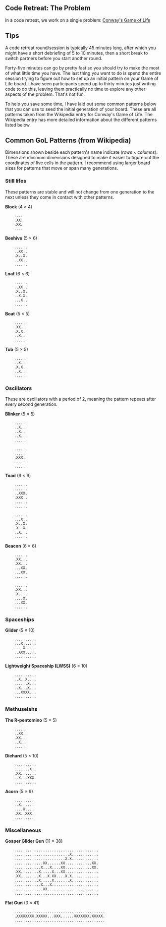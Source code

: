 ## Code Retreat: The Problem

In a code retreat, we work on a single problem: [Conway's Game of Life](https://en.wikipedia.org/wiki/Conway%27s_Game_of_Life)

## Tips

A code retreat round/session is typically 45 minutes long, after which you might have a short debriefing of 5 to 10 minutes, then a short break to switch partners before you start another round.

Forty-five minutes can go by pretty fast so you should try to make the most of what little time you have. The last thing you want to do is spend the entire session trying to figure out how to set up an initial pattern on your Game of Life board. I have seen participants spend up to thirty minutes just writing code to do this, leaving them practically no time to explore any other aspects of the problem. That's not fun.

To help you save some time, I have laid out some common patterns below that you can use to seed the initial generation of your board. These are all patterns taken from the Wikipedia entry for Conway's Game of Life. The Wikipedia entry has more detailed information about the different patterns listed below.

## Common GoL Patterns (from Wikipedia)

Dimensions shown beside each pattern's name indicate (*rows* &times; *columns*). These are minimum dimensions designed to make it easier to figure out the coordinates of live cells in the pattern. I recommend using larger board sizes for patterns that move or span many generations.

### Still lifes

These patterns are stable and will not change from one generation to the next unless they come in contact with other patterns.

**Block** (4 &times; 4)
```
    ....
    .XX.
    .XX.
    ....
```
**Beehive** (5 &times; 6)
```
    ......
    ..XX..
    .X..X.
    ..XX..
    ......
```
**Loaf** (6 &times; 6)
```
    ......
    ..XX..
    .X..X.
    ..X.X.
    ...X..
    ......
```
**Boat** (5 &times; 5)
```
    .....
    .XX..
    .X.X.
    ..X..
    .....
```
**Tub** (5 &times; 5)
```
    .....
    ..X..
    .X.X.
    ..X..
    .....
```
### Oscillators

These are oscillators with a period of 2, meaning the pattern repeats after every second generation.

**Blinker** (5 &times; 5)
```
    .....
    ..X..
    ..X..
    ..X..
    .....

    .....
    .....
    .XXX.
    .....
    .....

```
**Toad** (6 &times; 6)
```
    ......
    ......
    ..XXX.
    .XXX..
    ......
    ......

    ......
    ...X..
    .X..X.
    .X..X.
    ..X...
    ......

```    
**Beacon** (6 &times; 6)
```
    ......
    .XX...
    .XX...
    ...XX.
    ...XX.
    ......

    ......
    .XX...
    .X....
    ....X.
    ...XX.
    ......

```
### Spaceships

**Glider** (5 &times; 10)
``` (moves down and to the right)
    ..........
    ...X......
    ....X.....
    ..XXX.....
    ..........
```
**Lightweight Spaceship (LWSS)** (6 &times; 10)
``` (moves to the horizontally to the right)
    ..........
    ..X..X....
    ......X...
    ..X...X...
    ...XXXX...
    ..........
```

### Methuselahs

**The R-pentomino** (5 &times; 5)
```
    .....
    ..XX.
    .XX..
    ..X..
    .....
```
**Diehard** (5 &times; 10)
```
    ..........
    .......X..
    .XX.......
    ..X...XXX.
    ..........
```
**Acorn** (5 &times; 9)
```
    .........
    ..X......
    ....X....
    .XX..XXX.
    .........
```    

### Miscellaneous

**Gosper Glider Gun** (11 &times; 38)
```
    ......................................
    .........................X............
    .......................X.X............
    .............XX......XX............XX.
    ............X...X....XX............XX.
    .XX........X.....X...XX...............
    .XX........X...X.XX....X.X............
    ...........X.....X.......X............
    ............X...X.....................
    .............XX.......................
    ......................................
```
**Flat Gun** (3 &times; 41)
```
    .........................................
    .XXXXXXXX.XXXXX...XXX......XXXXXXX.XXXXX.
    .........................................
```
